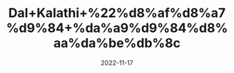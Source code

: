 ---
title: 'Dal+Kalathi+%22%d8%af%d8%a7%d9%84+%da%a9%d9%84%d8%aa%da%be%db%8c'
date: '2022-11-17' 
metatag: '' 
inventory: '0' 
draft: false 
# meta description 
shortDescripton: 'Horse+Gram%22+traditional+medicine+for+having+potential+effect+on+amenorrhea%2c+bile+stones%2c+conjunctivitis%2c+rheumatism%2c+piles%2c+diabetes.'
description: 'Herbs+%d8%ac%da%91%db%8c+%d8%a8%d9%88%d9%b9%db%8c'
longdescription: ''
tags: ''
brand: ''
subCategory: ''
unit: '10 gm-Pk'
sellCount: '0'
featured: True
# product Price
price: '30.0'
# Product Short Description
shortDescription: 'Horse+Gram%22+traditional+medicine+for+having+potential+effect+on+amenorrhea%2c+bile+stones%2c+conjunctivitis%2c+rheumatism%2c+piles%2c+diabetes.'
productID: '028304B4-0339-ED11-9968-005056B3A416'
type: 'products'
category: 'Herbs+%d8%ac%da%91%db%8c+%d8%a8%d9%88%d9%b9%db%8c' 
thumnailproduct: 'https://eraconnect.blob.core.windows.net/product-images/aminsaddiquidawakhana/65e74146-501a-48cb-82d2-45579964986c.webp' 
images:
  - image: 'https://eraconnect.blob.core.windows.net/product-images/aminsaddiquidawakhana/65e74146-501a-48cb-82d2-45579964986c.webp'  
Variants:
---